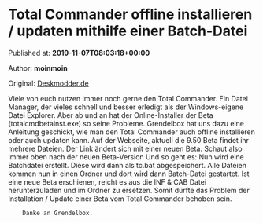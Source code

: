 
# Total Commander offline installieren / updaten mithilfe einer Batch-Datei

Published at: **2019-11-07T08:03:18+00:00**

Author: **moinmoin**

Original: [Deskmodder.de](https://www.deskmodder.de/blog/2019/11/07/total-commander-offline-installieren-updaten-mithilfe-einer-batch-datei/)

Viele von euch nutzen immer noch gerne den Total Commander. Ein Datei Manager, der vieles schnell und besser erledigt als der Windows-eigene Datei Explorer. Aber ab und an hat der Online-Installer der Beta (totalcmdbetainst.exe) so seine Probleme.
Grendelbox hat uns dazu eine Anleitung geschickt, wie man den Total Commander auch offline installieren oder auch updaten kann. Auf der Webseite, aktuell die 9.50 Beta findet ihr mehrere Dateien. Der Link ändert sich mit einer neuen Beta. Schaut also immer oben nach der neuen Beta-Version Und so geht es:
Nun wird eine Batchdatei erstellt. Diese wird dann als tc.bat abgespeichert. Alle Dateien kommen nun in einen Ordner und dort wird dann Batch-Datei gestartet.
Ist eine neue Beta erschienen, reicht es aus die INF & CAB Datei herunterzuladen und im Ordner zu ersetzen. Somit dürfte das Problem der Installation / Update einer Beta vom Total Commander behoben sein.

        Danke an Grendelbox.
      
